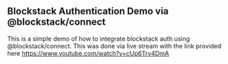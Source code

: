 ## Blockstack Authentication Demo via @blockstack/connect

This is a simple demo of how to integrate blockstack auth using @blockstack/connect.  This was done via live stream with the link provided here https://www.youtube.com/watch?v=cUp6Trv4DmA

